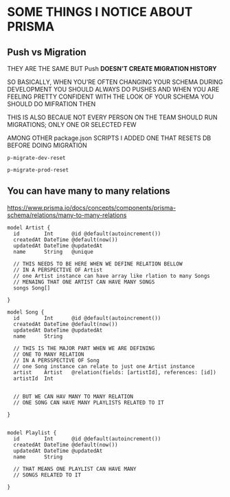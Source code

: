 # SOME THINGS I NOTICE ABOUT PRISMA

## Push vs Migration

THEY ARE THE SAME BUT Push **DOESN'T CREATE MIGRATION HISTORY**

SO BASICALLY, WHEN YOU'RE OFTEN CHANGING YOUR SCHEMA DURING DEVELOPMENT YOU SHOULD ALWAYS DO PUSHES AND WHEN YOU ARE FEELING PRETTY CONFIDENT WITH THE LOOK OF YOUR SCHEMA YOU SHOULD DO MIFRATION THEN 

THIS IS ALSO BECAUE NOT EVERY PERSON ON THE TEAM SHOULD RUN MIGRATIONS; ONLY ONE OR SELECTED FEW

AMONG OTHER package.json SCRIPTS I ADDED ONE THAT RESETS DB BEFORE DOING MIGRATION

`p-migrate-dev-reset`

`p-migrate-prod-reset`

## You can have many to many relations

<https://www.prisma.io/docs/concepts/components/prisma-schema/relations/many-to-many-relations>

```prisma
model Artist {
  id        Int      @id @default(autoincrement())
  createdAt DateTime @default(now())
  updatedAt DateTime @updatedAt
  name      String   @unique

  // THIS NEEDS TO BE HERE WHEN WE DEFINE RELATION BELLOW
  // IN A PERSPECTIVE OF Artist
  // one Artist instance can have array like rlation to many Songs
  // MENAING THAT ONE ARTIST CAN HAVE MANY SONGS
  songs Song[]

}

model Song {
  id        Int      @id @default(autoincrement())
  createdAt DateTime @default(now())
  updatedAt DateTime @updatedAt
  name      String
  
  // THIS IS THE MAJOR PART WHEN WE ARE DEFINING
  // ONE TO MANY RELATION
  // IN A PERSSPECTIVE OF Song
  // one Song instance can relate to just one Artist instance
  artist    Artist   @relation(fields: [artistId], references: [id])
  artistId  Int


  // BUT WE CAN HAV MANY TO MANY RELATION
  // ONE SONG CAN HAVE MANY PLAYLISTS RELATED TO IT

}


model Playlist {
  id        Int      @id @default(autoincrement())
  createdAt DateTime @default(now())
  updatedAt DateTime @updatedAt
  name      String

  // THAT MEANS ONE PLAYLIST CAN HAVE MANY
  // SONGS RELATED TO IT

}

```

